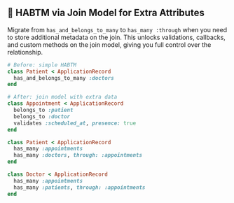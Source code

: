 ## 👥 HABTM via Join Model for Extra Attributes
Migrate from `has_and_belongs_to_many` to `has_many :through` when you need to store additional metadata on the join. This unlocks validations, callbacks, and custom methods on the join model, giving you full control over the relationship.

```ruby
# Before: simple HABTM
class Patient < ApplicationRecord
  has_and_belongs_to_many :doctors
end

# After: join model with extra data
class Appointment < ApplicationRecord
  belongs_to :patient
  belongs_to :doctor
  validates :scheduled_at, presence: true
end

class Patient < ApplicationRecord
  has_many :appointments
  has_many :doctors, through: :appointments
end

class Doctor < ApplicationRecord
  has_many :appointments
  has_many :patients, through: :appointments
end
```